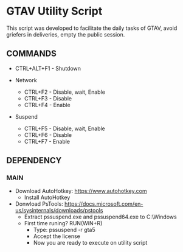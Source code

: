 # GTAV Utility Script

This script was developed to facilitate the daily tasks of GTAV, avoid griefers in deliveries, empty the public session.

## COMMANDS

- CTRL+ALT+F1 - Shutdown

- Network
  - CTRL+F2 - Disable, wait, Enable
  - CTRL+F3 - Disable
  - CTRL+F4 - Enable

- Suspend
  - CTRL+F5 - Disable, wait, Enable
  - CTRL+F6 - Disable
  - CTRL+F7 - Enable

## DEPENDENCY
### MAIN
- Download AutoHotkey: https://www.autohotkey.com
  - Install AutoHotkey
- Donwload PsTools: https://docs.microsoft.com/en-us/sysinternals/downloads/pstools
  - Extract pssuspend.exe and pssuspend64.exe to C:\Windows
  - First time runing? RUN(WIN+R)
    - Type: pssuspend -r gta5
    - Accept the license
    - Now you are ready to execute on utility script
